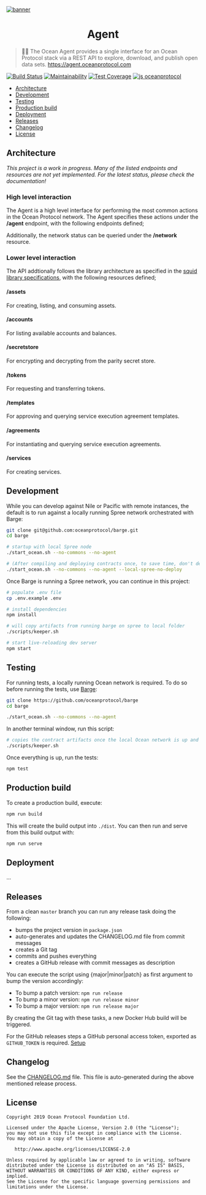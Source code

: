 [![banner](https://raw.githubusercontent.com/oceanprotocol/art/master/github/repo-banner%402x.png)](https://oceanprotocol.com)

<h1 align="center">Agent</h1>

> 🏄‍♀️ The Ocean Agent provides a single interface for an Ocean Protocol stack via a REST API to explore, download, and publish open data sets.
> https://agent.oceanprotocol.com

[![Build Status](https://flat.badgen.net/travis/oceanprotocol/agent?icon=travis)](https://travis-ci.com/oceanprotocol/agent)
[![Maintainability](https://api.codeclimate.com/v1/badges/486682d1818b5ef46f3d/maintainability)](https://codeclimate.com/github/oceanprotocol/agent/maintainability)
[![Test Coverage](https://api.codeclimate.com/v1/badges/486682d1818b5ef46f3d/test_coverage)](https://codeclimate.com/github/oceanprotocol/agent/test_coverage)
[![js oceanprotocol](https://flat.badgen.net/badge/js/oceanprotocol/7b1173)](https://github.com/oceanprotocol/eslint-config-oceanprotocol)

- [Architecture](#architecture)
- [Development](#development)
- [Testing](#testing)
- [Production build](#production-build)
- [Deployment](#deployment)
- [Releases](#releases)
- [Changelog](#changelog)
- [License](#license)

## Architecture

*This project is a work in progress. Many of the listed endpoints and resources are not yet implemented. For the latest status, please check the documentation!*

### High level interaction

The Agent is a high level interface for performing the most common actions in the Ocean Protocol network. The Agent specifies these actions under the **/agent** endpoint, with the following endpoints defined; 

Additionally, the network status can be queried under the **/network** resource. 

### Lower level interaction

The API addtionally follows the library architecture as specified in the [squid library specifications](https://github.com/oceanprotocol/dev-ocean/blob/master/doc/architecture/squid-specs/squid-spec_v0.3.md), with the following resources defined;

#### /assets

For creating, listing, and consuming assets. 

#### /accounts

For listing available accounts and balances. 

#### /secretstore

For encrypting and decrypting from the parity secret store. 

#### /tokens

For requesting and transferring tokens. 

#### /templates

For approving and querying service execution agreement templates. 

#### /agreements

For instantiating and querying service execution agreements. 

#### /services

For creating services. 

## Development

While you can develop against Nile or Pacific with remote instances, the default is to run against a locally running Spree network orchestrated with Barge:

```bash
git clone git@github.com:oceanprotocol/barge.git
cd barge

# startup with local Spree node
./start_ocean.sh --no-commons --no-agent

# (After compiling and deploying contracts once, to save time, don't deploy again)
./start_ocean.sh --no-commons --no-agent --local-spree-no-deploy
```

Once Barge is running a Spree network, you can continue in this project:

```bash
# populate .env file
cp .env.example .env

# install dependencies
npm install

# will copy artifacts from running barge on spree to local folder
./scripts/keeper.sh

# start live-reloading dev server
npm start
```

## Testing

For running tests, a locally running Ocean network is required. To do so before running the tests, use [Barge](https://github.com/oceanprotocol/barge):

```bash
git clone https://github.com/oceanprotocol/barge
cd barge

./start_ocean.sh --no-commons --no-agent
```

In another terminal window, run this script:

```bash
# copies the contract artifacts once the local Ocean network is up and running
./scripts/keeper.sh
```

Once everything is up, run the tests:

```bash
npm test
```

## Production build

To create a production build, execute:

```bash
npm run build
```

This will create the build output into `./dist`. You can then run and serve from this build output with:

```bash
npm run serve
```

## Deployment

...

## Releases

From a clean `master` branch you can run any release task doing the following:

- bumps the project version in `package.json`
- auto-generates and updates the CHANGELOG.md file from commit messages
- creates a Git tag
- commits and pushes everything
- creates a GitHub release with commit messages as description

You can execute the script using {major|minor|patch} as first argument to bump the version accordingly:

- To bump a patch version: `npm run release`
- To bump a minor version: `npm run release minor`
- To bump a major version: `npm run release major`

By creating the Git tag with these tasks, a new Docker Hub build will be triggered.

For the GitHub releases steps a GitHub personal access token, exported as `GITHUB_TOKEN` is required. [Setup](https://github.com/release-it/release-it#github-releases)

## Changelog

See the [CHANGELOG.md](./CHANGELOG.md) file. This file is auto-generated during the above mentioned release process.

## License

```
Copyright 2019 Ocean Protocol Foundation Ltd.

Licensed under the Apache License, Version 2.0 (the "License");
you may not use this file except in compliance with the License.
You may obtain a copy of the License at

   http://www.apache.org/licenses/LICENSE-2.0

Unless required by applicable law or agreed to in writing, software
distributed under the License is distributed on an "AS IS" BASIS,
WITHOUT WARRANTIES OR CONDITIONS OF ANY KIND, either express or implied.
See the License for the specific language governing permissions and
limitations under the License.
```
